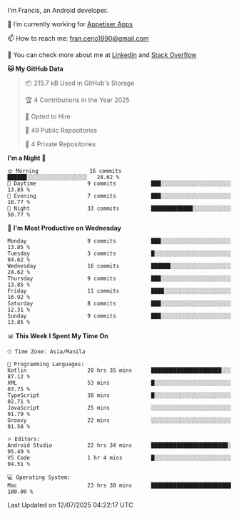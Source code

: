 
I'm Francis, an Android developer.

🔭 I’m currently working for [Appetiser Apps](http://appetiser.com.au)

📫 How to reach me: fran.cerio1990@gmail.com

👀 You can check more about me at [Linkedin](https://www.linkedin.com/in/francerio/) and [Stack Overflow](https://stackoverflow.com/users/1614267/fran-ceriu)



<!--START_SECTION:waka-->
**🐱 My GitHub Data** 

> 📦 215.7 kB Used in GitHub's Storage 
 > 
> 🏆 4 Contributions in the Year 2025
 > 
> 💼 Opted to Hire
 > 
> 📜 49 Public Repositories 
 > 
> 🔑 4 Private Repositories 
 > 
**I'm a Night 🦉** 

```text
🌞 Morning                16 commits          ██████░░░░░░░░░░░░░░░░░░░   24.62 % 
🌆 Daytime                9 commits           ███░░░░░░░░░░░░░░░░░░░░░░   13.85 % 
🌃 Evening                7 commits           ███░░░░░░░░░░░░░░░░░░░░░░   10.77 % 
🌙 Night                  33 commits          █████████████░░░░░░░░░░░░   50.77 % 
```
📅 **I'm Most Productive on Wednesday** 

```text
Monday                   9 commits           ███░░░░░░░░░░░░░░░░░░░░░░   13.85 % 
Tuesday                  3 commits           █░░░░░░░░░░░░░░░░░░░░░░░░   04.62 % 
Wednesday                16 commits          ██████░░░░░░░░░░░░░░░░░░░   24.62 % 
Thursday                 9 commits           ███░░░░░░░░░░░░░░░░░░░░░░   13.85 % 
Friday                   11 commits          ████░░░░░░░░░░░░░░░░░░░░░   16.92 % 
Saturday                 8 commits           ███░░░░░░░░░░░░░░░░░░░░░░   12.31 % 
Sunday                   9 commits           ███░░░░░░░░░░░░░░░░░░░░░░   13.85 % 
```


📊 **This Week I Spent My Time On** 

```text
🕑︎ Time Zone: Asia/Manila

💬 Programming Languages: 
Kotlin                   20 hrs 35 mins      ██████████████████████░░░   87.12 % 
XML                      53 mins             █░░░░░░░░░░░░░░░░░░░░░░░░   03.75 % 
TypeScript               38 mins             █░░░░░░░░░░░░░░░░░░░░░░░░   02.71 % 
JavaScript               25 mins             ░░░░░░░░░░░░░░░░░░░░░░░░░   01.79 % 
Groovy                   22 mins             ░░░░░░░░░░░░░░░░░░░░░░░░░   01.58 % 

🔥 Editors: 
Android Studio           22 hrs 34 mins      ████████████████████████░   95.49 % 
VS Code                  1 hr 4 mins         █░░░░░░░░░░░░░░░░░░░░░░░░   04.51 % 

💻 Operating System: 
Mac                      23 hrs 38 mins      █████████████████████████   100.00 % 
```


 Last Updated on 12/07/2025 04:22:17 UTC
<!--END_SECTION:waka-->
